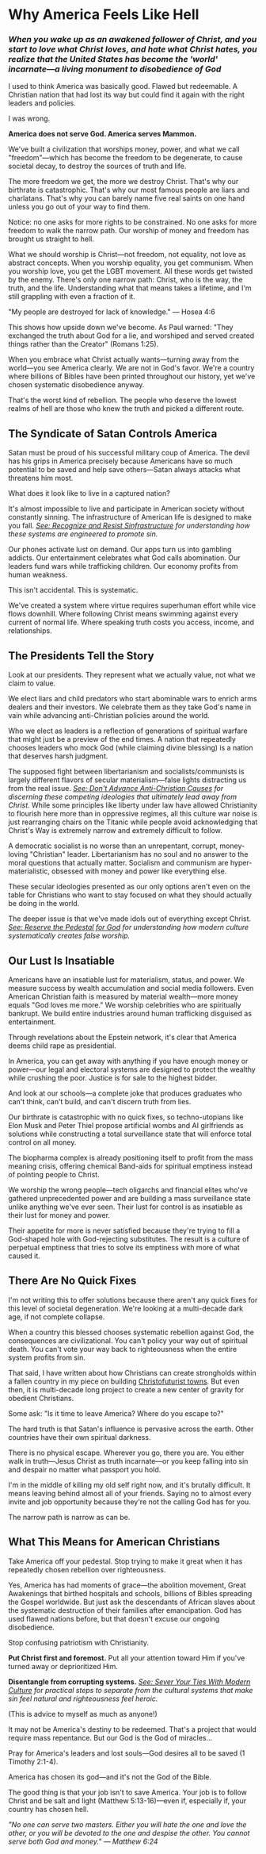 # **Why America Feels Like Hell**

### ***When you wake up as an awakened follower of Christ, and you start to love what Christ loves, and hate what Christ hates, you realize that the United States has become the 'world' incarnate—a living monument to disobedience of God***

I used to think America was basically good. Flawed but redeemable. A Christian nation that had lost its way but could find it again with the right leaders and policies.

I was wrong.

**America does not serve God. America serves Mammon.**

We've built a civilization that worships money, power, and what we call "freedom"—which has become the freedom to be degenerate, to cause societal decay, to destroy the sources of truth and life.

The more freedom we get, the more we destroy Christ. That's why our birthrate is catastrophic. That's why our most famous people are liars and charlatans. That's why you can barely name five real saints on one hand unless you go out of your way to find them.

Notice: no one asks for more rights to be constrained. No one asks for more freedom to walk the narrow path. Our worship of money and freedom has brought us straight to hell.

What we should worship is Christ—not freedom, not equality, not love as abstract concepts. When you worship equality, you get communism. When you worship love, you get the LGBT movement. All these words get twisted by the enemy. There's only one narrow path: Christ, who is the way, the truth, and the life. Understanding what that means takes a lifetime, and I'm still grappling with even a fraction of it.

"My people are destroyed for lack of knowledge." — Hosea 4:6

This shows how upside down we've become. As Paul warned: "They exchanged the truth about God for a lie, and worshiped and served created things rather than the Creator" (Romans 1:25).

When you embrace what Christ actually wants—turning away from the world—you see America clearly. We are not in God's favor. We're a country where billions of Bibles have been printed throughout our history, yet we've chosen systematic disobedience anyway.

That's the worst kind of rebellion. The people who deserve the lowest realms of hell are those who knew the truth and picked a different route.

## **The Syndicate of Satan Controls America**

Satan must be proud of his successful military coup of America. The devil has his grips in America precisely because Americans have so much potential to be saved and help save others—Satan always attacks what threatens him most.

What does it look like to live in a captured nation?

It's almost impossible to live and participate in American society without constantly sinning. The infrastructure of American life is designed to make you fall. *[See: Recognize and Resist Sinfrastructure](../principles/recognize-and-resist-sinfrastructure.md) for understanding how these systems are engineered to promote sin.*

Our phones activate lust on demand. Our apps turn us into gambling addicts. Our entertainment celebrates what God calls abomination. Our leaders fund wars while trafficking children. Our economy profits from human weakness.

This isn't accidental. This is systematic.

We've created a system where virtue requires superhuman effort while vice flows downhill. Where following Christ means swimming against every current of normal life. Where speaking truth costs you access, income, and relationships.

## **The Presidents Tell the Story**

Look at our presidents. They represent what we actually value, not what we claim to value.

We elect liars and child predators who start abominable wars to enrich arms dealers and their investors. We celebrate them as they take God's name in vain while advancing anti-Christian policies around the world.

Who we elect as leaders is a reflection of generations of spiritual warfare that might just be a preview of the end times. A nation that repeatedly chooses leaders who mock God (while claiming divine blessing) is a nation that deserves harsh judgment.

The supposed fight between libertarianism and socialists/communists is largely different flavors of secular materialism—false lights distracting us from the real issue. *[See: Don't Advance Anti-Christian Causes](../principles/dont-advance-anti-christian-causes.md) for discerning these competing ideologies that ultimately lead away from Christ.* While some principles like liberty under law have allowed Christianity to flourish here more than in oppressive regimes, all this culture war noise is just rearranging chairs on the Titanic while people avoid acknowledging that Christ's Way is extremely narrow and extremely difficult to follow.

A democratic socialist is no worse than an unrepentant, corrupt, money-loving "Christian" leader. Libertarianism has no soul and no answer to the moral questions that actually matter. Socialism and communism are hyper-materialistic, obsessed with money and power like everything else.

These secular ideologies presented as our only options aren't even on the table for Christians who want to stay focused on what they should actually be doing in the world.

The deeper issue is that we've made idols out of everything except Christ. *[See: Reserve the Pedestal for God](../principles/reserve-the-pedestal-for-god.md) for understanding how modern culture systematically creates false worship.*

## **Our Lust Is Insatiable**

Americans have an insatiable lust for materialism, status, and power. We measure success by wealth accumulation and social media followers. Even American Christian faith is measured by material wealth—more money equals "God loves me more." We worship celebrities who are spiritually bankrupt. We build entire industries around human trafficking disguised as entertainment.

Through revelations about the Epstein network, it's clear that America deems child rape as presidential.

In America, you can get away with anything if you have enough money or power—our legal and electoral systems are designed to protect the wealthy while crushing the poor. Justice is for sale to the highest bidder.

And look at our schools—a complete joke that produces graduates who can't think, can't build, and can't discern truth from lies.

Our birthrate is catastrophic with no quick fixes, so techno-utopians like Elon Musk and Peter Thiel propose artificial wombs and AI girlfriends as solutions while constructing a total surveillance state that will enforce total control on all money.

The biopharma complex is already positioning itself to profit from the mass meaning crisis, offering chemical Band-aids for spiritual emptiness instead of pointing people to Christ.

We worship the wrong people—tech oligarchs and financial elites who've gathered unprecedented power and are building a mass surveillance state unlike anything we've ever seen. Their lust for control is as insatiable as their lust for money and power.

Their appetite for more is never satisfied because they're trying to fill a God-shaped hole with God-rejecting substitutes. The result is a culture of perpetual emptiness that tries to solve its emptiness with more of what caused it.

## **There Are No Quick Fixes**

I'm not writing this to offer solutions because there aren't any quick fixes for this level of societal degeneration. We're looking at a multi-decade dark age, if not complete collapse.

When a country this blessed chooses systematic rebellion against God, the consequences are civilizational. You can't policy your way out of spiritual death. You can't vote your way back to righteousness when the entire system profits from sin.

That said, I have written about how Christians can create strongholds within a fallen country in my piece on building [Christofuturist towns](https://substack.garysheng.com/p/refounding). But even then, it is multi-decade long project to create a new center of gravity for obedient Christians.

Some ask: "Is it time to leave America? Where do you escape to?"

The hard truth is that Satan's influence is pervasive across the earth. Other countries have their own spiritual darkness.

There is no physical escape. Wherever you go, there you are. You either walk in truth—Jesus Christ as truth incarnate—or you keep falling into sin and despair no matter what passport you hold.

I'm in the middle of killing my old self right now, and it's brutally difficult. It means leaving behind almost all of your friends. Saying no to almost every invite and job opportunity because they're not the calling God has for you.

The narrow path is narrow as can be.

## **What This Means for American Christians**

Take America off your pedestal. Stop trying to make it great when it has repeatedly chosen rebellion over righteousness.

Yes, America has had moments of grace—the abolition movement, Great Awakenings that birthed hospitals and schools, billions of Bibles spreading the Gospel worldwide. But just ask the descendants of African slaves about the systematic destruction of their families after emancipation. God has used flawed nations before, but that doesn't excuse our ongoing disobedience.

Stop confusing patriotism with Christianity.

**Put Christ first and foremost.** Put all your attention toward Him if you've turned away or deprioritized Him.

**Disentangle from corrupting systems.** *[See: Sever Your Ties With Modern Culture](../principles/sever-your-ties-with-modern-culture.md) for practical steps to separate from the cultural systems that make sin feel natural and righteousness feel heroic.*

(This is advice to myself as much as anyone!)

It may not be America's destiny to be redeemed. That's a project that would require mass repentance. But our God is the God of miracles...

Pray for America's leaders and lost souls—God desires all to be saved (1 Timothy 2:1-4).

America has chosen its god—and it's not the God of the Bible.

The good thing is that your job isn't to save America. Your job is to follow Christ and be salt and light (Matthew 5:13-16)—even if, especially if, your country has chosen hell.

*"No one can serve two masters. Either you will hate the one and love the other, or you will be devoted to the one and despise the other. You cannot serve both God and money." — Matthew 6:24*
